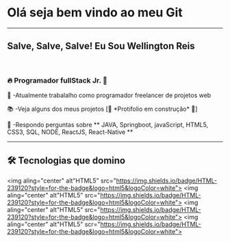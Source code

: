 <h1><strong>Olá seja bem vindo ao meu Git</strong></h1><hr>
<h2>Salve, Salve, Salve! Eu Sou Wellington Reis <img scr="https://raw.githubusercontent.com/kaueMarques/kaueMarques/master/hi.gif" width= "30px"></h2><br>
<h3>🔥 Programador fullStack Jr. 👨‍</h3>
<p>💼 -Atualmente trabalalho como programador freelancer de projetos web </p>
<p>📚 -Veja alguns dos meus projetos [🚨 *Protifolio em construção* 🚨] </p>
<p>🔎 -Respondo perguntas sobre ** JAVA, Springboot, javaScript, HTML5, CSS3, SQL, NODE, ReactJS, React-Native ** </p><hr>
<H2> 🛠️ Tecnologias que domino </h2>

<img aling="center" alt"HTML5" 
     src="https://img.shields.io/badge/HTML-239120?style=for-the-badge&logo=html5&logoColor=white">
<img aling="center" alt"HTML5"
     src="https://img.shields.io/badge/HTML-239120?style=for-the-badge&logo=html5&logoColor=white">
<img aling="center" alt"HTML5"
     src="https://img.shields.io/badge/HTML-239120?style=for-the-badge&logo=html5&logoColor=white">
<img aling="center" alt"HTML5"
     scr="https://img.shields.io/badge/HTML-239120?style=for-the-badge&logo=html5&logoColor=white">
     


<!--
**wellington-reis/wellington-reis** is a ✨ _special_ ✨ repository because its `README.md` (this file) appears on your GitHub profile.

Here are some ideas to get you started:

- 🔭 I’m currently working on ...
- 🌱 I’m currently learning ...
- 👯 I’m looking to collaborate on ...
- 🤔 I’m looking for help with ...
- 💬 Ask me about ...
- 📫 How to reach me: ...
- 😄 Pronouns: ...
- ⚡ Fun fact: ...
-->
